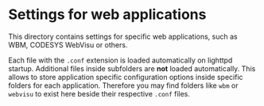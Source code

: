 # Settings for web applications

This directory contains settings for specific web applications, 
such as WBM, CODESYS WebVisu or others.

Each file with the `.conf` extension is loaded automatically on lighttpd
startup. Additional files inside subfolders are **not** loaded automatically.
This allows to store application specific configuration options inside specific
folders for each application. Therefore you may find folders like `wbm` or 
`webvisu` to exist here beside their respective `.conf` files.
